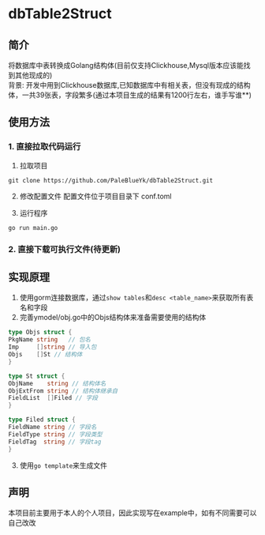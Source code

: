 # dbTable2Struct

## 简介
将数据库中表转换成Golang结构体(目前仅支持Clickhouse,Mysql版本应该能找到其他现成的)    
背景: 开发中用到Clickhouse数据库,已知数据库中有相关表，但没有现成的结构体，一共39张表，字段繁多(通过本项目生成的结果有1200行左右，谁手写谁**)

## 使用方法

### 1. 直接拉取代码运行

1. 拉取项目

```shell
git clone https://github.com/PaleBlueYk/dbTable2Struct.git
```

2. 修改配置文件 配置文件位于项目目录下 conf.toml

3. 运行程序

```shell
go run main.go
```

### 2. 直接下载可执行文件(待更新)

## 实现原理

1. 使用gorm连接数据库，通过`show tables`和`desc <table_name>`来获取所有表名和字段
2. 完善ymodel/obj.go中的Objs结构体来准备需要使用的结构体

```go
type Objs struct {
PkgName string   // 包名
Imp     []string // 导入包
Objs    []St // 结构体
}

type St struct {
ObjName    string // 结构体名
ObjExtFrom string // 结构体继承自
FieldList  []Filed // 字段
}

type Filed struct {
FieldName string // 字段名
FieldType string // 字段类型
FieldTag  string // 字段tag
}
```

3. 使用`go template`来生成文件

## 声明

本项目前主要用于本人的个人项目，因此实现写在example中，如有不同需要可以自己改改